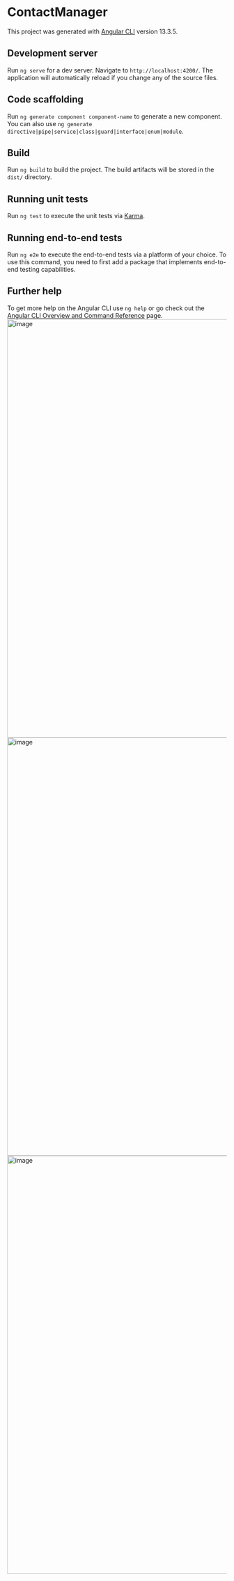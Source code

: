 # ContactManager

This project was generated with [Angular CLI](https://github.com/angular/angular-cli) version 13.3.5.

## Development server

Run `ng serve` for a dev server. Navigate to `http://localhost:4200/`. The application will automatically reload if you change any of the source files.

## Code scaffolding

Run `ng generate component component-name` to generate a new component. You can also use `ng generate directive|pipe|service|class|guard|interface|enum|module`.

## Build

Run `ng build` to build the project. The build artifacts will be stored in the `dist/` directory.

## Running unit tests

Run `ng test` to execute the unit tests via [Karma](https://karma-runner.github.io).

## Running end-to-end tests

Run `ng e2e` to execute the end-to-end tests via a platform of your choice. To use this command, you need to first add a package that implements end-to-end testing capabilities.

## Further help

To get more help on the Angular CLI use `ng help` or go check out the [Angular CLI Overview and Command Reference](https://angular.io/cli) page.
<img width="960" alt="image" src="https://user-images.githubusercontent.com/57388983/225279177-4fc54657-ee4f-41ce-a662-f7817a8a6b52.png">
<img width="960" alt="image" src="https://user-images.githubusercontent.com/57388983/225279654-706b7186-e11f-4252-ae50-a54b199569d1.png">
<img width="960" alt="image" src="https://user-images.githubusercontent.com/57388983/225279996-8054e06b-0710-4a2f-adb6-68b793fb0b4f.png">
